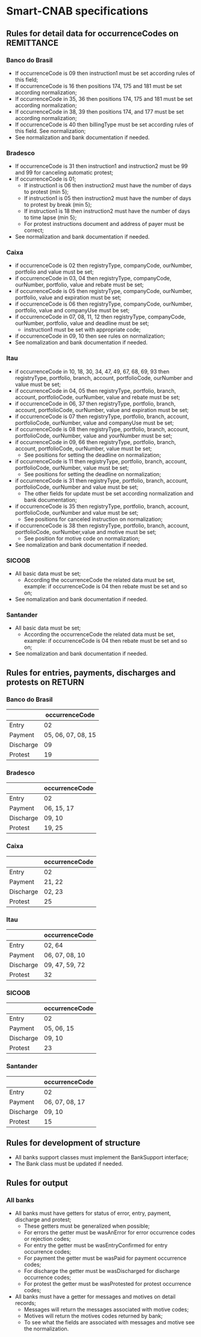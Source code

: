 # Smart-CNAB specifications


## Rules for detail data for occurrenceCodes on REMITTANCE

### Banco do Brasil

- If occurrenceCode is 09 then instruction1 must be set according rules of this
    field;
- If occurrenceCode is 16 then positions 174, 175 and 181 must be set according
    normalization;
- If occurrenceCode in 35, 36 then positions 174, 175 and 181 must be set
    according normalization;
- If occurrenceCode in 38, 39 then positions 174, and 177 must be set according
    normalization;
- If occurrenceCode is 40 then billingType must be set according rules of this
    field. See normalization;
- See normalization and bank documentation if needed.

### Bradesco

- If occurrenceCode is 31 then instruction1 and instruction2 must be 99 and 99
    for canceling automatic protest;
- If occurrenceCode is 01;
    - If instruction1 is 06 then instruction2 must have the number of days to
        protest (min 5);
    - If instruction1 is 05 then instruction2 must have the number of days to
        protest by break (min 5);
    - If instruction1 is 18 then instruction2 must have the number of days to
        time lapse (min 5);
    - For protest instructions document and address of payer must be correct;
- See normalization and bank documentation if needed.

### Caixa

- if occurrenceCode is 02 then registryType, companyCode, ourNumber, portfolio
    and value must be set;
- if occurrenceCode in 03, 04 then registryType, companyCode, ourNumber,
    portfolio, value and rebate must be set;
- if occurrenceCode is 05 then registryType, companyCode, ourNumber, portfolio,
    value and expiration must be set;
- if occurrenceCode is 06 then registryType, companyCode, ourNumber, portfolio,
    value and companyUse must be set;
- if occurrenceCode in 07, 08, 11, 12 then registryType, companyCode, ourNumber,
    portfolio, value and deadline must be set;
    - instruction1 must be set with appropriate code;
- if occurrenceCode in 09, 10 then see rules on normalization;
- See nomalization and bank documentation if needed.

### Itau

- if occurrenceCode in 10, 18, 30, 34, 47, 49, 67, 68, 69, 93 then registryType,
    portfolio, branch, account, portfolioCode, ourNumber and value must be set;
- if occurrenceCode in 04, 05 then registryType, portfolio, branch, account,
    portfolioCode, ourNumber, value and rebate must be set;
- if occurrenceCode in 06, 37 then registryType, portfolio, branch, account,
    portfolioCode, ourNumber, value and expiration must be set;
- if occurrenceCode is 07 then registryType, portfolio, branch, account,
    portfolioCode, ourNumber, value and companyUse must be set;
- if occurrenceCode is 08 then registryType, portfolio, branch, account,
    portfolioCode, ourNumber, value and yourNumber must be set;
- if occurrenceCode in 09, 66 then registryType, portfolio, branch, account,
    portfolioCode, ourNumber, value must be set;
    - See positions for setting the deadline on normalization;
- if occurrenceCode is 11 then registryType, portfolio, branch, account,
    portfolioCode, ourNumber, value must be set;
    - See positions for setting the deadline on normalization;
- if occurrenceCode is 31 then registryType, portfolio, branch, account,
    portfolioCode, ourNumber and value must be set;
    - The other fields for update must be set according normalization and bank
        documentation;
- if occurrenceCode is 35 then registryType, portfolio, branch, account,
    portfolioCode, ourNumber and value must be set;
    - See positions for canceled instruction on normalization;
- if occurrenceCode is 38 then registryType, portfolio, branch, account,
    portfolioCode, ourNumber,value and motive must be set;
    - See position for motive code on normalization;
- See nomalization and bank documentation if needed.

### SICOOB

- All basic data must be set;
    - According the occurrenceCode the related data must be set, example: if
        occurrenceCode is 04 then rebate must be set and so on;
- See nomalization and bank documentation if needed.

### Santander

- All basic data must be set;
    - According the occurrenceCode the related data must be set, example: if
        occurrenceCode is 04 then rebate must be set and so on;
- See nomalization and bank documentation if needed.


## Rules for entries, payments, discharges and protests on RETURN

### Banco do Brasil

|            | occurrenceCode          |
|------------|-------------------------|
| Entry      | 02                      |
| Payment    | 05, 06, 07, 08, 15      |
| Discharge  | 09                      |
| Protest    | 19                      |

### Bradesco

|            | occurrenceCode          |
|------------|-------------------------|
| Entry      | 02                      |
| Payment    | 06, 15, 17              |
| Discharge  | 09, 10                  |
| Protest    | 19, 25                  |

### Caixa

|            | occurrenceCode          |
|------------|-------------------------|
| Entry      | 02                      |
| Payment    | 21, 22                  |
| Discharge  | 02, 23                  |
| Protest    | 25                      |

### Itau

|            | occurrenceCode          |
|------------|-------------------------|
| Entry      | 02, 64                  |
| Payment    | 06, 07, 08, 10          |
| Discharge  | 09, 47, 59, 72          |
| Protest    | 32                      |

### SICOOB

|            | occurrenceCode          |
|------------|-------------------------|
| Entry      | 02                      |
| Payment    | 05, 06, 15              |
| Discharge  | 09, 10                  |
| Protest    | 23                      |

### Santander

|            | occurrenceCode          |
|------------|-------------------------|
| Entry      | 02                      |
| Payment    | 06, 07, 08, 17          |
| Discharge  | 09, 10                  |
| Protest    | 15                      |


## Rules for development of structure

- All banks support classes must implement the BankSupport interface;
- The Bank class must be updated if needed.


## Rules for output

### All banks

- All banks must have getters for status of error, entry, payment, discharge and protest;
    - These getters must be generalized when possible;
    - For errors the getter must be wasAnError for error occurrence codes or
        rejection codes;
    - For entry the getter must be wasEntryConfirmed for entry occurrence codes;
    - For payment the getter must be wasPaid for payment occurrence codes;
    - For discharge the getter must be wasDischarged for discharge occurrence
        codes;
    - For protest the getter must be wasProtested for protest occurrence codes;
- All banks must have a getter for messages and motives on detail records;
    - Messages will return the messages associated with motive codes;
    - Motives will return the motives codes returned by bank;
    - To see what the fields are associated with messages and motive see the
        normalization.
